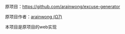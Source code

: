原项目：https://github.com/arainwong/excuse-generator

原项目作者：[arainwong (Ω7)](https://github.com/arainwong)

本项目是原项目的web实现
